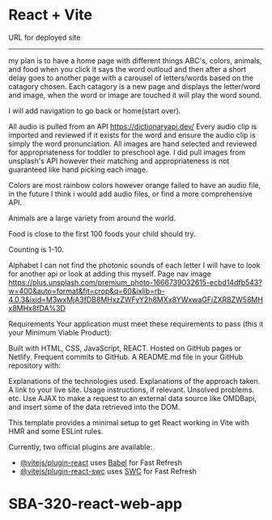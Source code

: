 # React + Vite

URL for deployed site

---

my plan is to have a home page with different things ABC's, colors, animals, and food when you click it says the word outloud and then after a short delay goes to another page with a carousel of letters/words based on the catagory chosen. Each catagory is a new page and displays the letter/word and image, when the word or image are touched it will play the word sound.

I will add navigation to go back or home(start over).

All audio is pulled from an API https://dictionaryapi.dev/
Every audio clip is imported and reviewed if it exists for the word and ensure the audio clip is simply the word pronunciation.
All images are hand selected and reviewed for appropriateness for toddler to preschool age. I did pull images from unsplash's API however their matching and appropriateness is not guaranteed like hand picking each image.

Colors are most rainbow colors however orange failed to have an audio file, in the future I think i would add audio files, or find a more comprehensive API.

Animals are a large variety from around the world.

Food is close to the first 100 foods your child should try.

Counting is 1-10.

Alphabet I can not find the photonic sounds of each letter I will have to look for another api or look at adding this myself.
Page nav image https://plus.unsplash.com/premium_photo-1666739032615-ecbd14dfb543?w=400&auto=format&fit=crop&q=60&ixlib=rb-4.0.3&ixid=M3wxMjA3fDB8MHxzZWFyY2h8MXx8YWxwaGFiZXR8ZW58MHx8MHx8fDA%3D

Requirements
Your application must meet these requirements to pass (this it your Minimum Viable Product):

Built with HTML, CSS, JavaScript, REACT.
Hosted on GitHub pages or Netlify.
Frequent commits to GitHub.
A README.md file in your GitHub repository with:

Explanations of the technologies used.
Explanations of the approach taken.
A link to your live site.
Usage instructions, if relevant.
Unsolved problems.
etc.
Use AJAX to make a request to an external data source like OMDBapi, and insert some of the data retrieved into the DOM.

This template provides a minimal setup to get React working in Vite with HMR and some ESLint rules.

Currently, two official plugins are available:

- [@vitejs/plugin-react](https://github.com/vitejs/vite-plugin-react/blob/main/packages/plugin-react/README.md) uses [Babel](https://babeljs.io/) for Fast Refresh
- [@vitejs/plugin-react-swc](https://github.com/vitejs/vite-plugin-react-swc) uses [SWC](https://swc.rs/) for Fast Refresh

# SBA-320-react-web-app
